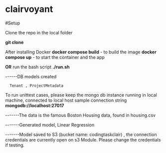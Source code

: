 # clairvoyant

#Setup

Clone the repo in the local folder

**git clone** <repo-name>
  
 After installing Docker 
 **docker compose build** - to build the image
  **docker compose up** - to start the container and the app
  
  **OR**
run the bash script
  **./run.sh**
  
  ------DB models created 
  
      Tenant , ProjectMetadata 
  
  To run unittest cases, please keep the mongo db instance running in local machine, connected to local host
  sample connection string **mongodb://localhost:27017**
  
  -------The data is the famous Boston Housing data, found in housing.csv
  
  -------Generated model, Linear Regression
  
  -------Model saved to S3 (bucket name: codingtaskclair) , the connection credentials are currently open on s3 Module. Please change the credentials if testing.
  
  
  
  
